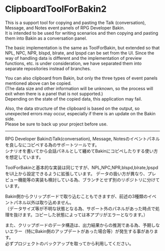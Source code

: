 # ClipboardToolForBakin2

This is a support tool for copying and pasting the Talk (conversation), Message, and Notes event panels of RPG Developer Bakin.  
It is intended to be used for writing scenarios and then copying and pasting them into Bakin as a conversation panel.

The basic implementation is the same as ToolForBakin, but extended so that NPL, NPC, NPR, blspd, blrate, and lpspd can be set from the UI.
Since the way of handling data is different and the implementation of preview functions, etc. is under consideration, we have separated them into separate repositories instead of branches.

You can also clipboard from Bakin, but only the three types of event panels mentioned above can be copied.  
(The data size and other information will be unknown, so the process will exit when there is a panel that is not supported.)  
Depending on the state of the copied data, this application may fail.

Also, the data structure of the clipboard is based on the output, so unexpected errors may occur, especially if there is an update on the Bakin side.  
Please be sure to back up your project before use.

---

RPG Developer BakinのTalk(conversation), Message, Notesのイベントパネルを良しなにコピペする為のサポートツールです。  
シナリオを書いてから会話パネルとして纏めてBakinにコピペしたりする使い方を想定しています。

ToolForBakinと基本的な実装は同じですが、NPL,NPC,NPR,blspd,blrate,lpspdをUI上から設定できるように拡張しています。
データの扱い方が異なり、プレビュー機能等の実装も検討している為、ブランチとせず別のリポジトリに分けています。

Bakin側からクリップボードで取り込むこともできますが、前述の3種類のイベントパネル以外は取り込めません。  
（データサイズ等が不明な状態となる為、サポート外のパネルがあった時点で処理を抜けます。コピーした状態によっては本アプリがエラーとなります。）

また、クリップボードのデータ構造は、出力結果からの推測である為、予期しないエラー（特にBakin側のアップデートがあった場合等）が発生する事があります。  
必ずプロジェクトのバックアップを取ってから利用してください。

